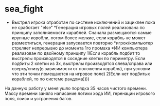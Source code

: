 # sea_fight
* Выстрел игрока отработан по системе исключений и зациклен пока не сработает "else"
*Генерация игровых полей реализована по принципу заполняемости караблей. Сначала размещаются самые крупные коробли, потом более мелкие, если корабль не может разместиться, генерация запускается повторно
*игрок/компьютер стреляет непрерывно до момента 1го промаха
*ИИ компьютера реализован по двойному принципу
1)Если корабль подбит то выстрелы производятся в соседние клетки по периметру. Если подбиты 2 клетки из 3х, выстрелы производятся слева/справа или сверху/снизу(в зависимости от положения корабля), при условии что эти точки помещаются на игровое поле)
2)Если нет подбитых кораблей, то по системе рандома))))

На данную работу у меня ушло порядка 35 часов чистого времени. Массу времени заняло написание логики хода ИИ, геренации игрового поля, поиск и устранения багов.
